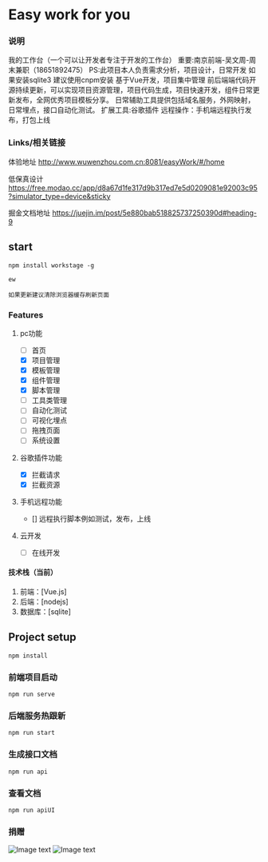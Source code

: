 # Easy work for you
### 说明
我的工作台（一个可以让开发者专注于开发的工作台）
重要:南京前端-吴文周-周末兼职（18651892475）
PS:此项目本人负责需求分析，项目设计，日常开发
   如果安装sqlite3 建议使用cnpm安装
   基于Vue开发，项目集中管理
前后端端代码开源持续更新，可以实现项目资源管理，项目代码生成，项目快速开发，组件日常更新发布，全网优秀项目模板分享。
日常辅助工具提供包括域名服务，外网映射，日常埋点，接口自动化测试。
扩展工具:谷歌插件
远程操作：手机端远程执行发布，打包上线
### Links/相关链接

体验地址 http://www.wuwenzhou.com.cn:8081/easyWork/#/home

低保真设计 https://free.modao.cc/app/d8a67d1fe317d9b317ed7e5d0209081e92003c95?simulator_type=device&sticky

掘金文档地址 https://juejin.im/post/5e880bab518825737250390d#heading-9

## start

```
npm install workstage -g

ew

如果更新建议清除浏览器缓存刷新页面

```

### Features

1. pc功能

   - [ ] 首页
   - [x] 项目管理
   - [x] 模板管理
   - [x] 组件管理
   - [x] 脚本管理
   - [ ] 工具类管理
   - [ ] 自动化测试
   - [ ] 可视化埋点
   - [ ] 拖拽页面
   - [ ] 系统设置

2. 谷歌插件功能

   - [x] 拦截请求
   - [x] 拦截资源

3. 手机远程功能

   - [] 远程执行脚本例如测试，发布，上线

4. 云开发

   - [ ] 在线开发

#### 技术栈（当前）

1. 前端：[Vue.js]
2. 后端：[nodejs]
3. 数据库：[sqlite]

## Project setup

```
npm install
```

### 前端项目启动

```
npm run serve
```

### 后端服务热跟新

```
npm run start
```

### 生成接口文档

```
npm run api
```

### 查看文档

```
npm run apiUI
```

### 捐赠

![Image text](http://www.wuwenzhou.com.cn:9527/ZFB.jpeg)
![Image text](http://www.wuwenzhou.com.cn:9527/WX.jpeg)
